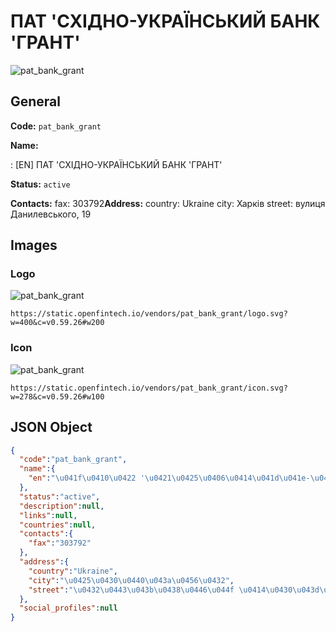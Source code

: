 
# ПАТ 'СХІДНО-УКРАЇНСЬКИЙ БАНК 'ГРАНТ' 
![pat_bank_grant](https://static.openfintech.io/vendors/pat_bank_grant/logo.svg?w=400&c=v0.59.26#w200)  

## General 
 
**Code:** `pat_bank_grant` 
 
**Name:** 
 
:	[EN] ПАТ 'СХІДНО-УКРАЇНСЬКИЙ БАНК 'ГРАНТ' 
 
**Status:** `active` 
 
**Contacts:** 
fax: 303792**Address:** 
country: Ukraine 
city: Харків 
street: вулиця Данилевського, 19 

## Images 

### Logo 
 
![pat_bank_grant](https://static.openfintech.io/vendors/pat_bank_grant/logo.svg?w=400&c=v0.59.26#w200)  

```
https://static.openfintech.io/vendors/pat_bank_grant/logo.svg?w=400&c=v0.59.26#w200
```  

### Icon 
 
![pat_bank_grant](https://static.openfintech.io/vendors/pat_bank_grant/icon.svg?w=278&c=v0.59.26#w100)  

```
https://static.openfintech.io/vendors/pat_bank_grant/icon.svg?w=278&c=v0.59.26#w100
```  

## JSON Object 

```json
{
  "code":"pat_bank_grant",
  "name":{
    "en":"\u041f\u0410\u0422 '\u0421\u0425\u0406\u0414\u041d\u041e-\u0423\u041a\u0420\u0410\u0407\u041d\u0421\u042c\u041a\u0418\u0419 \u0411\u0410\u041d\u041a '\u0413\u0420\u0410\u041d\u0422'"
  },
  "status":"active",
  "description":null,
  "links":null,
  "countries":null,
  "contacts":{
    "fax":"303792"
  },
  "address":{
    "country":"Ukraine",
    "city":"\u0425\u0430\u0440\u043a\u0456\u0432",
    "street":"\u0432\u0443\u043b\u0438\u0446\u044f \u0414\u0430\u043d\u0438\u043b\u0435\u0432\u0441\u044c\u043a\u043e\u0433\u043e, 19"
  },
  "social_profiles":null
}
```  
